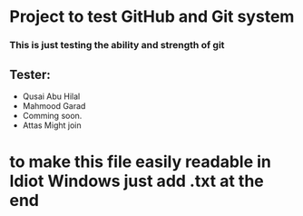 # Project to test GitHub and Git system

### This is just testing the ability and strength of git

## Tester:
* Qusai Abu Hilal
* Mahmood Garad
* Comming soon.
* Attas Might join


# to make this file easily readable in Idiot Windows just add .txt at the end
